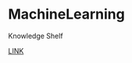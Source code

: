 # MachineLearning

Knowledge Shelf

[LINK](https://www.youtube.com/watch?v=JCAFrKbsRWU&list=PLkPmSWtWNIyQtpYf0Iq-myisH__8gRy4k)
